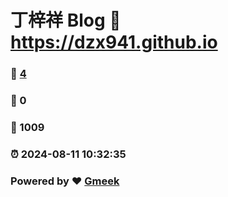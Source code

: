 # 丁梓祥 Blog  :link: https://dzx941.github.io 
### :page_facing_up: [4](https://dzx941.github.io/tag.html) 
### :speech_balloon: 0 
### :hibiscus: 1009 
### :alarm_clock: 2024-08-11 10:32:35 
### Powered by :heart: [Gmeek](https://github.com/Meekdai/Gmeek)
